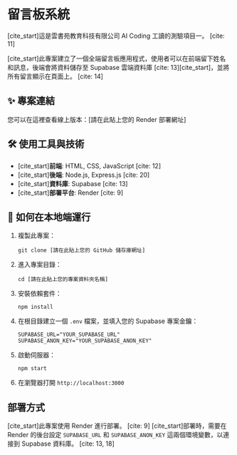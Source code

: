 # 留言板系統

[cite_start]這是雲書苑教育科技有限公司 AI Coding 工讀的測驗項目一。 [cite: 11]

[cite_start]此專案建立了一個全端留言板應用程式，使用者可以在前端留下姓名和訊息，後端會將資料儲存至 Supabase 雲端資料庫 [cite: 13][cite_start]，並將所有留言顯示在頁面上。 [cite: 14]

## ✨ 專案連結

您可以在這裡查看線上版本：[請在此貼上您的 Render 部署網址]

## 🛠️ 使用工具與技術

* [cite_start]**前端**: HTML, CSS, JavaScript [cite: 12]
* [cite_start]**後端**: Node.js, Express.js [cite: 20]
* [cite_start]**資料庫**: Supabase [cite: 13]
* [cite_start]**部署平台**: Render [cite: 9]

## 🚀 如何在本地端運行

1.  複製此專案：
    ```
    git clone [請在此貼上您的 GitHub 儲存庫網址]
    ```

2.  進入專案目錄：
    ```
    cd [請在此貼上您的專案資料夾名稱]
    ```

3.  安裝依賴套件：
    ```
    npm install
    ```

4.  在根目錄建立一個 `.env` 檔案，並填入您的 Supabase 專案金鑰：
    ```
    SUPABASE_URL="YOUR_SUPABASE_URL"
    SUPABASE_ANON_KEY="YOUR_SUPABASE_ANON_KEY"
    ```

5.  啟動伺服器：
    ```
    npm start
    ```

6.  在瀏覽器打開 `http://localhost:3000`

## 部署方式

[cite_start]此專案使用 Render 進行部署。 [cite: 9] [cite_start]部署時，需要在 Render 的後台設定 `SUPABASE_URL` 和 `SUPABASE_ANON_KEY` 這兩個環境變數，以連接到 Supabase 資料庫。 [cite: 13, 18]
